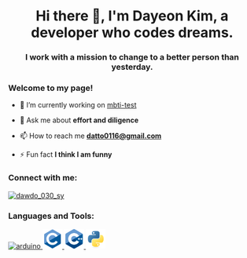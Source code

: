 <h1 align="center">Hi there 👋, I'm Dayeon Kim, a developer who codes dreams.</h1>
<h3 align="center">I work with a mission to change to a better person than yesterday.</h3>

### Welcome to my page!

- 🔭 I’m currently working on [mbti-test](https://www.16personalities.com/ko/%EA%B2%B0%EA%B3%BC/entj-t/x/la8axki7w?utm_source=results-turbulent-commander&utm_medium=email&utm_campaign=ko&utm_content=view-results)

- 💬 Ask me about **effort and diligence**

- 📫 How to reach me **datto0116@gmail.com**

- ⚡ Fun fact **I think I am funny**

<h3 align="left">Connect with me:</h3>
<p align="left">
<a href="https://instagram.com/dawdo_030_sy" target="blank"><img align="center" src="https://raw.githubusercontent.com/rahuldkjain/github-profile-readme-generator/master/src/images/icons/Social/instagram.svg" alt="dawdo_030_sy" height="30" width="40" /></a>
</p>

<h3 align="left">Languages and Tools:</h3>
<p align="left"> <a href="https://www.arduino.cc/" target="_blank" rel="noreferrer"> <img src="https://cdn.worldvectorlogo.com/logos/arduino-1.svg" alt="arduino" width="40" height="40"/> </a> <a href="https://www.cprogramming.com/" target="_blank" rel="noreferrer"> <img src="https://raw.githubusercontent.com/devicons/devicon/master/icons/c/c-original.svg" alt="c" width="40" height="40"/> </a> <a href="https://www.w3schools.com/cpp/" target="_blank" rel="noreferrer"> <img src="https://raw.githubusercontent.com/devicons/devicon/master/icons/cplusplus/cplusplus-original.svg" alt="cplusplus" width="40" height="40"/> </a> <a href="https://www.python.org" target="_blank" rel="noreferrer"> <img src="https://raw.githubusercontent.com/devicons/devicon/master/icons/python/python-original.svg" alt="python" width="40" height="40"/> </a> </p>

